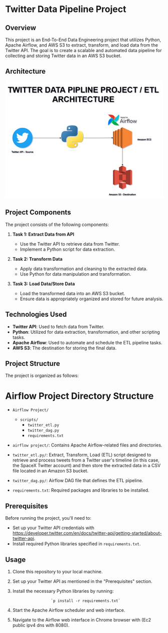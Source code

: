 # Twitter Data Pipeline Project

## Overview
This project is an End-To-End Data Engineering project that utilizes Python, Apache Airflow, and AWS S3 to extract, transform, and load data from the Twitter API. The goal is to create a scalable and automated data pipeline for collecting and storing Twitter data in an AWS S3 bucket.

## Architecture
![Alt text](https://github.com/nareshgadagoju/etl_project/blob/main/aws.jpg)

## Project Components
The project consists of the following components:
1. **Task 1: Extract Data from API**
   - Use the Twitter API to retrieve data from Twitter.
   - Implement a Python script for data extraction.

2. **Task 2: Transform Data**
   - Apply data transformation and cleaning to the extracted data.
   - Use Python for data manipulation and transformation.

3. **Task 3: Load Data/Store Data**
   - Load the transformed data into an AWS S3 bucket.
   - Ensure data is appropriately organized and stored for future analysis.

## Technologies Used
- **Twitter API**: Used to fetch data from Twitter.
- **Python**: Utilized for data extraction, transformation, and other scripting tasks.
- **Apache Airflow**: Used to automate and schedule the ETL pipeline tasks.
- **AWS S3**: The destination for storing the final data.

## Project Structure
The project is organized as follows:
# Airflow Project Directory Structure

- `Airflow Project/`
  - `scripts/`
    - `twitter_etl.py`
    - `twitter_dag.py`
    - `requirements.txt`


- `airflow project/`: Contains Apache Airflow-related files and directories.
- `twitter_etl.py/`: Extract, Transform, Load (ETL) script designed to retrieve and process tweets from a Twitter user's timeline (in this case, the SpaceX Twitter account) and then store the extracted data in a CSV file located in an Amazon S3 bucket.
- `twitter_dag.py/`: Airflow DAG file that defines the ETL pipeline.
- `requirements.txt`: Required packages and libraries to be installed.


## Prerequisites
Before running the project, you'll need to:
- Set up your Twitter API credentials with https://developer.twitter.com/en/docs/twitter-api/getting-started/about-twitter-api.
- Install required Python libraries specified in `requirements.txt`.

## Usage
1. Clone this repository to your local machine.
2. Set up your Twitter API as mentioned in the "Prerequisites" section.
3. Install the necessary Python libraries by running:

                        `p install -r requirements.txt`

4. Start the Apache Airflow scheduler and web interface.

5. Navigate to the Airflow web interface in Chrome browser with (Ec2 public ipv4 dns with 8080).






